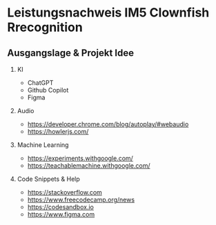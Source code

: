  # Leistungsnachweis IM5 Clownfish Rrecognition 
 
 ## Ausgangslage & Projekt Idee 












<!------- Sources  & code snippets ------->
<!------- Sources  & code snippets ------->
<!------- Sources  & code snippets ------->

1) KI 
    - ChatGPT 
    - Github Copilot 
    - Figma 
 
 2) Audio 
    - https://developer.chrome.com/blog/autoplay/#webaudio 
    - https://howlerjs.com/

 3) Machine Learning
    - https://experiments.withgoogle.com/
    - https://teachablemachine.withgoogle.com/

4) Code Snippets & Help 
    - https://stackoverflow.com
    - https://www.freecodecamp.org/news
    - https://codesandbox.io
    - https://www.figma.com

    

 
 
 


